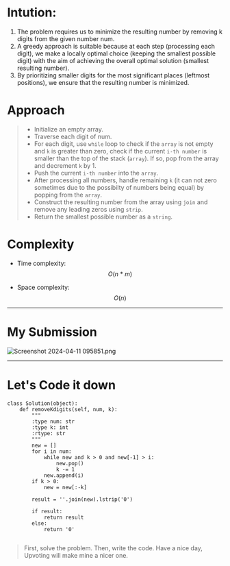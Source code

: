 <!-- Describe your first thoughts on how to solve this problem. -->
# Intution:
1. The problem requires us to minimize the resulting number by removing k digits from the given number num.
2. A greedy approach is suitable because at each step (processing each digit), we make a locally optimal choice (keeping the smallest possible digit) with the aim of achieving the overall optimal solution (smallest resulting number).
3. By prioritizing smaller digits for the most significant places (leftmost positions), we ensure that the resulting number is minimized.

# Approach
<!-- Describe your approach to solving the problem. -->
> - Initialize an empty array.
> - Traverse each digit of num.
> - For each digit, use `while` loop to check if the `array` is not empty and `k` is greater than zero, check if the current `i-th number` is smaller than the top of the stack (`array`). If so, pop from the array and decrement `k` by 1.
> - Push the current `i-th number` into the `array`.
> - After processing all numbers, handle remaining `k` (it can not zero sometimes due to the possibilty of numbers being equal) by popping from the `array`.
> - Construct the resulting number from the array using `join` and remove any leading zeros using `strip`.
> - Return the smallest possible number as a `string`.

# Complexity
- Time complexity: $$O(n \ * \ m)$$
<!-- Add your time complexity here, e.g. $$O(n)$$ -->

- Space complexity:$$O(n)$$
<!-- Add your space complexity here, e.g. $$O(n)$$ -->

---


# My Submission
![Screenshot 2024-04-11 095851.png](https://assets.leetcode.com/users/images/8d818285-0243-449b-bcab-b8ef6aa53019_1712810884.6312995.png)


---


# Let's Code it down
```
class Solution(object):
    def removeKdigits(self, num, k):
        """
        :type num: str
        :type k: int
        :rtype: str
        """
        new = []
        for i in num:
            while new and k > 0 and new[-1] > i:
                new.pop()
                k -= 1
            new.append(i)
        if k > 0:
            new = new[:-k]
        
        result = ''.join(new).lstrip('0')
        
        if result:
            return result
        else:
            return '0'
            
```

> First, solve the problem. Then, write the code.
Have a nice day, Upvoting will make mine a nicer one.

